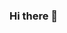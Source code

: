 ### Hi there 👋

<!--
**I'm Victoria Ayomide Fadare,a self taught python programmer. I am an active and self energized person with professional and technical skills in the field of Data Science, Web Development. I am passionate about what I do, I value excellence with integrity and handwork. I am a problem solver in my field.

- 🔭 I’m currently working on being aFRontend Developer.
- 🌱 I’m currently learning Javascript
- 👯 I’m looking to collaborate on developing new things in Tech.
- 💬 Ask me about 
- 📫 How to reach me: ...
- 😄 Pronouns: ...
- ⚡ Fun fact: ...
-->
